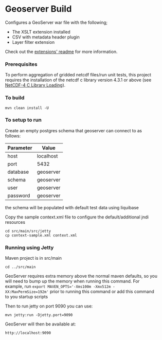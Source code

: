 Geoserver Build
===============

Configures a GeoServer war file with the following;

* The XSLT extension installed
* CSV with metadata header plugin
* Layer filter extension

Check out the [extensions' readme](https://github.com/aodn/geoserver-build/blob/master/src/extension/wps/README.md) for more information.

### Prerequisites

To perform aggregation of gridded netcdf files/run unit tests, this project requires the installation of the netcdf c library
version 4.3.1 or above (see [NetCDF-4 C Library Loading](https://www.unidata.ucar.edu/software/thredds/current/netcdf-java/reference/netcdf4Clibrary.html)).

### To build

```
mvn clean install -U 
```
### To setup to run

Create an empty postgres schema that geoserver can connect to as follows: 

| Parameter | Value |
| ---- | ---- |
| host | localhost |
| port | 5432 |
| database | geoserver |
| schema | geoserver |
| user | geoserver |
| password | geoserver |

the schema will be populated with default test data using liquibase

Copy the sample context.xml file to configure the default/additional jndi resources

```
cd src/main/src/jetty
cp context-sample.xml context.xml
```

### Running using Jetty

Maven project is in src/main
```
cd ../src/main
```

GeoServer requires extra memory above the normal maven defaults, so you will need to bump up the memory when running this command. For example, run `export MAVEN_OPTS='-Xms100m -Xmx512m -XX:MaxPermSize=192m'`
prior to running this command or add this command to you startup scripts

Then to run jetty on port 9090 you can use:
```
mvn jetty:run -Djetty.port=9090
```

GeoServer will then be available at:

```
http://localhost:9090
```
